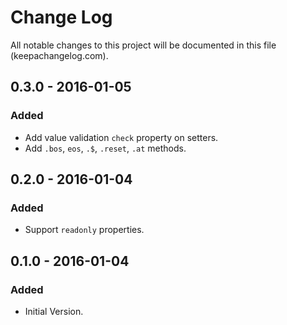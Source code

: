 # Change Log
All notable changes to this project will be documented in this file (keepachangelog.com).

## 0.3.0 - 2016-01-05
### Added
- Add value validation `check` property on setters.
- Add `.bos`, `eos`, `.$`, `.reset`, `.at` methods.

## 0.2.0 - 2016-01-04
### Added
- Support `readonly` properties.

## 0.1.0 - 2016-01-04
### Added
- Initial Version.
